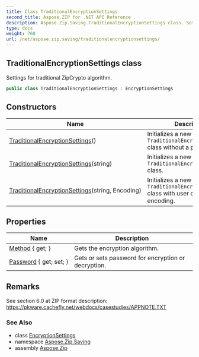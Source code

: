 ```yaml
---
title: Class TraditionalEncryptionSettings
second_title: Aspose.ZIP for .NET API Reference
description: Aspose.Zip.Saving.TraditionalEncryptionSettings class. Settings for traditional ZipCrypto algorithm
type: docs
weight: 760
url: /net/aspose.zip.saving/traditionalencryptionsettings/
---
```

## TraditionalEncryptionSettings class

Settings for traditional ZipCrypto algorithm.

```csharp
public class TraditionalEncryptionSettings : EncryptionSettings
```

## Constructors

| Name | Description |
| --- | --- |
| [TraditionalEncryptionSettings](traditionalencryptionsettings/#constructor)() | Initializes a new instance of the `TraditionalEncryptionSettings` class without a password. |
| [TraditionalEncryptionSettings](traditionalencryptionsettings/#constructor_1)(string) | Initializes a new instance of the `TraditionalEncryptionSettings` class. |
| [TraditionalEncryptionSettings](traditionalencryptionsettings/#constructor_2)(string, Encoding) | Initializes a new instance of the `TraditionalEncryptionSettings` class with user defined encoding. |

## Properties

| Name | Description |
| --- | --- |
| [Method](../../aspose.zip.saving/encryptionsettings/method/) { get; } | Gets the encryption algorithm. |
| [Password](../../aspose.zip.saving/encryptionsettings/password/) { get; set; } | Gets or sets password for encryption or decryption. |

## Remarks

See section 6.0 at ZIP format description: https://pkware.cachefly.net/webdocs/casestudies/APPNOTE.TXT

### See Also

* class [EncryptionSettings](../encryptionsettings/)
* namespace [Aspose.Zip.Saving](../../aspose.zip.saving/)
* assembly [Aspose.Zip](../../)


